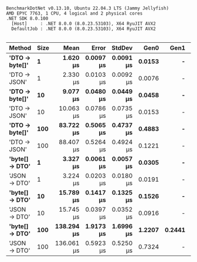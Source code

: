 ```

BenchmarkDotNet v0.13.10, Ubuntu 22.04.3 LTS (Jammy Jellyfish)
AMD EPYC 7763, 1 CPU, 4 logical and 2 physical cores
.NET SDK 8.0.100
  [Host]     : .NET 8.0.0 (8.0.23.53103), X64 RyuJIT AVX2
  DefaultJob : .NET 8.0.0 (8.0.23.53103), X64 RyuJIT AVX2


```
| Method         | Size | Mean       | Error     | StdDev    | Gen0   | Gen1   | Allocated |
|--------------- |----- |-----------:|----------:|----------:|-------:|-------:|----------:|
| **&#39;DTO → byte[]&#39;** | **1**    |   **1.620 μs** | **0.0097 μs** | **0.0091 μs** | **0.0153** |      **-** |    **1320 B** |
| &#39;DTO → JSON&#39;   | 1    |   2.330 μs | 0.0103 μs | 0.0092 μs | 0.0076 |      - |     776 B |
| **&#39;DTO → byte[]&#39;** | **10**   |   **9.077 μs** | **0.0480 μs** | **0.0449 μs** | **0.0458** |      **-** |    **4920 B** |
| &#39;DTO → JSON&#39;   | 10   |  10.063 μs | 0.0786 μs | 0.0735 μs | 0.0153 |      - |    1712 B |
| **&#39;DTO → byte[]&#39;** | **100**  |  **83.722 μs** | **0.5065 μs** | **0.4737 μs** | **0.4883** |      **-** |   **40968 B** |
| &#39;DTO → JSON&#39;   | 100  |  88.407 μs | 0.5264 μs | 0.4924 μs | 0.1221 |      - |   11288 B |
| **&#39;byte[] → DTO&#39;** | **1**    |   **3.327 μs** | **0.0061 μs** | **0.0057 μs** | **0.0305** |      **-** |    **2672 B** |
| &#39;JSON → DTO&#39;   | 1    |   3.224 μs | 0.0203 μs | 0.0180 μs | 0.0191 |      - |    1800 B |
| **&#39;byte[] → DTO&#39;** | **10**   |  **15.789 μs** | **0.1417 μs** | **0.1325 μs** | **0.1526** |      **-** |   **13592 B** |
| &#39;JSON → DTO&#39;   | 10   |  15.745 μs | 0.0397 μs | 0.0352 μs | 0.0916 |      - |    8488 B |
| **&#39;byte[] → DTO&#39;** | **100**  | **138.294 μs** | **1.9173 μs** | **1.6996 μs** | **1.2207** | **0.2441** |  **118824 B** |
| &#39;JSON → DTO&#39;   | 100  | 136.061 μs | 0.5923 μs | 0.5250 μs | 0.7324 |      - |   73192 B |

